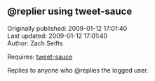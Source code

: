 ## @replier using tweet-sauce  
Originally published: 2009-01-12 17:01:40  
Last updated: 2009-01-12 17:01:40  
Author: Zach Seifts  
  
Requires: [tweet-sauce](http://code.google.com/p/tweet-sauce/)

Replies to anyone who @replies the logged user. 